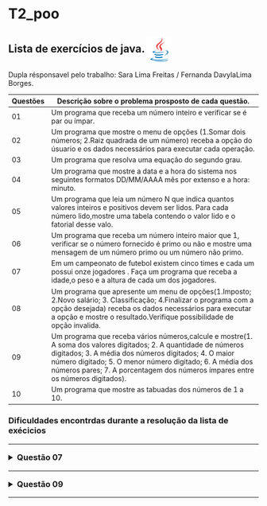 # T2_poo
Lista de exercícios de java.
<img align="center" alt="Java-Java" height="50" width="50" src="https://raw.githubusercontent.com/devicons/devicon/master/icons/java/java-original.svg">
--------------
Dupla résponsavel pelo trabalho: Sara Lima Freitas / Fernanda DavylaLima Borges.

| Questões | Descrição sobre o problema prosposto de cada questão. |
|---|---|
|01| Um programa que receba um número inteiro e verificar se é par ou ímpar.|
|02| Um programa que mostre o menu de opções (1.Somar dois números; 2.Raiz quadrada de um número) receba a opção do úsuario e os dados necessários para executar cada operação.|
|03| Um programa que resolva uma equação do segundo grau.| 
|04| Um programa que mostre a data e a hora do sistema nos seguintes formatos DD/MM/AAAA mês por extenso e a hora: minuto.|
|05| Um programa que leia um número N que indica quantos valores inteiros e positivos devem ser lidos. Para cada número lido,mostre uma tabela contendo o valor lido e o fatorial desse valo. |
|06| Um programa que receba um número inteiro maior que 1, verificar se o número fornecido é primo ou não e mostre uma mensagem de um número primo ou um número não primo.|
|07| Em um campeonato de futebol existem cinco times e cada um possui onze jogadores . Faça um programa que receba a idade,o peso e a altura de cada um dos jogadores.|
|08| Um programa que apresente um menu de opções(1.Imposto; 2.Novo salário; 3. Classificação; 4.Finalizar o programa com a opção desejada) receba os dados necessários para executar a opção e mostre o resultado.Verifique possibilidade de opção invalida.|
|09| Um programa que receba vários números,calcule e mostre(1. A soma dos valores digitados; 2. A quantidade de números digitados; 3. A média dos números digitados; 4. O maior número digitado; 5. O menor número digitado; 6. A média dos números pares; 7. A porcentagem dos números ímpares entre os números digitados).|
|10| Um programa que mostre as tabuadas dos números de 1 a 10.|

<h3>Dificuldades encontrdas durante a resolução da lista de exécicios 
   <hr>
  <details><summary><b>Questão 07</b></summary>
    <p> A maior dificuldade foi o fato de minimizar a questão, mas após fazer time por time deu certo. Foi necessário diversos testes no programa devido a quantidade de jogadores que a questão solicita.
   </p>
    </details>
    <hr>
    <details><summary><b>Questão 09</b></summary>
    <p> A maior dificuldade foi receber a quantidade indefinida de valores que o usúrio iria digitar, mas após pedir ao usúario que ele informe a quantidade de números ele quer digitar antes de inserir os números funciona bem.
   </p>
    </details>
    <hr>
  

